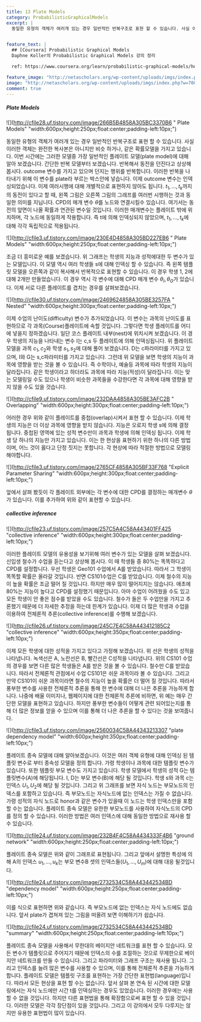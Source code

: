 ```yaml
---
title: 13 Plate Models
category: ProbabilisticGraphicalModels
excerpt: |
  동일한 유형의 객체가 여러개 있는 경우 일반적인 반복구조로 표현 할 수 있습니다. 사실 이러한 객체는 완전한 복사본은 아니지만 비슷 하거나, 같은 확률모델을 가지고 있습니다.


feature_text: |
  ## [Coursera] Probabilistic Graphical Models
  Daphne Koller의 Probabilistic Graphical Models 강의 정리

  ref: https://www.coursera.org/learn/probabilistic-graphical-models/home

feature_image: "http://netascholars.org/wp-content/uploads/imgs/index.php?w=700&src=http://netascholars.org/wp-content/uploads/2013/04/9780262258357-1024x512.jpg"
image: "http://netascholars.org/wp-content/uploads/imgs/index.php?w=700&src=http://netascholars.org/wp-content/uploads/2013/04/9780262258357-1024x512.jpg"
comment: true
---
```



##### Plate Models

![](http://cfile28.uf.tistory.com/image/266B5B4858A305BC3370B6 " Plate Models" "width:600px;height:250px;float:center;padding-left:10px;")

동일한 유형의 객체가 여러개 있는 경우 일반적인 반복구조로 표현 할 수 있습니다. 사실 이러한 객체는 완전한 복사본은 아니지만 비슷 하거나, 같은 확률모델을 가지고 있습니다. 이번 시간에는 그러한 모델중 가장 일반적인 플레이트 모델(plate model)에 대해 알아 보겠습니다. 간단한 반복 모델부터 보겠습니다. 반복해서 동전을 던진다고 상상해 봅시다. outcome 변수를 가지고 있으며 던지는 행위를 반복합니다. 이러한 반복을 나타내기 위해 이 변수를 plate라 부르는 박스안에 넣습니다. 이제 outcome 변수는 인덱싱되었습니다. 이제 여러시행에 대해 개별적으로 표현하지 않아도 됩니다. $t_1,...,t_k$까지의 동전이 있다고 할 때,  왼쪽 그림은 오른쪽 그림의 그래프를 여러번 시행하는 것과 동일한 의미를 지닙니다. CPD의 매개 변수 $\theta$를 노드와 연결시킬수 있습니다. 여기서는 동전의 앞면이 나올 확률과 연관된 변수일 것입니다. 이러한 매개변수는 플레이트 밖에 위치하며, 각 노드에 동일하게 작용합니다. 즉 t에 의해 인덱싱되지 않았으며, $t_1,...,t_k$에 대해 각각 독립적으로 적용됩니다.

![](http://cfile3.uf.tistory.com/image/230E4D4858A305BD227EB6 " Plate Models" "width:600px;height:250px;float:center;padding-left:10px;")

조금 더 흥미로운 예를 보겠습니다. 위 그래프는 학생의 지능과 성적에대한 두 변수가 있는 모델입니다. 이 모델 역시 여러 학생들 s에 대해 인덱싱 할 수 있습니다. 즉 왼쪽 템플릿 모델을 오른쪽과 같이 복사해서 반복적으로 표현할 수 있습니다. 이 경우 학생 1, 2에 대해 2개만 만들었습니다.  이 경우 역시 각 변수에 대해 CPD 매개 변수 $\theta_I, \theta_G$가 있습니다. 이제 서로 다른 플레이트를 겹치는 경우를 살펴보겠습니다.

![](http://cfile30.uf.tistory.com/image/2469624858A305BE3257FA " Nested" "width:600px;height:300px;float:center;padding-left:10px;")

이제 수업의 난이도(difficulty) 변수가 추가되었습니다. 이 변수는 과목의 난이도를 표현하므로 각 과목(Course)플레이트에 속할 것입니다. 그렇다면 학생 플레이트를 어디에 넣을지 정하겠습니다. 일단 코스 플레이트 내부(nest)에 위치시켜 보겠습니다. 이 경우 학생의 지능을 나타내는 변수 I는 c,s 두 플레이트에 의해 인덱싱됩니다. 위 플레이트 모델을 과목 $c_1, c_2$와 학생 $s_1, s_2$에 대해 풀어 보겠습니다. D는 c파라미터를 가지고 있으며, I와 G는 s,c파라미터를 가지고 있습니다. 그런데 위 모델을 보면 학생의 지능이 과목에 영향을 받는 것을 볼 수 있습니다. 즉 수학이나, 예술등 과목에 따라 학생의 지능이 달라집니다. 같은 학생이라고 하더라도 과목에 따라 지능(적성)이 달라집니다. 이는 맞는 모델링일 수도 있으나 학생이 비슷한 과목들을 수강한다면 각 과목에 대해 영향을 받지 않을 수도 있을 것습니다.   

![](http://cfile9.uf.tistory.com/image/232DAA4858A305BE3AFC2B " Overlapping" "width:600px;height:300px;float:center;padding-left:10px;")

어러한 경우 위와 같이 플레이트를 중첩(overlap)시켜서 표현 할 수 있습니다. 이제 학생의 지능은 더 이상 과목에 영향을 받지 않습니다. 지능은 오로지 학생 s에 의해 결정 됩니다. 중첩된 영역에 있는 성적 변수만이 과목과 학생에 의해 인덱싱 됩니다. 이제 학생 당 하나의 지능만 가지고 있습니다. 이는 한 현상을 표현하기 위한 하나의 다른 방법이며, 어느 것이 옳다고 단정 짓지는 못합니다. 각 현상에 따라 적절한 방법으로 모델링 해야합니다.    

![](http://cfile3.uf.tistory.com/image/2765CF4858A305BF33F768 "Explicit Parameter Sharing" "width:600px;height:300px;float:center;padding-left:10px;")

앞에서 살펴 봤듯이 각 플레이트 외부에는 각 변수에 대한 CPD를 결정하는 매개변수 $\theta$가 있습니다. 이를 추가하여 위와 같이 표현할 수 있습니다.  

##### collective inference

![](http://cfile23.uf.tistory.com/image/257C5A4C58A443401FF425 "collective inference" "width:600px;height:300px;float:center;padding-left:10px;")

이러한 플레이트 모델의 유용성을 보기위해 여러 변수가 있는 모델을 살펴 보겠습니다. 신입생 철수가 수업을 듣는다고 상상해 봅시다. 이 때 학생들 중 80%는 똑똑하다고 CPD를 설정합니다. 우선 학생은 Geo101 수업에서 A를 받았습니다. 따라서 그 학생이 똑똑할 확률은 올라갈 것입니다. 반면 CS101수업은 C를 받았습니다. 이제 철수의 지능이 높을 확률은 조금 떨어 질 것입니다. 하지만 매우 많이 떨어지지는 않습니다. 애초에 80%는 지능이 높다고 CPD를 설정했기 때문입니다. 아마 수업이 어려웠을 수도 있고 모든 학생이 안 좋은 점수를 받았을 수도 있습니다. 철수가 들은 두 수업만을 가지고 추론했기 때문에 더 자세한 추정을 하는데 한계가 있습니다. 이제 더 많은 학생과 수업을 이용하여 전체론적 추론(collective inference)를 수행해 보겠습니다.     

![](http://cfile26.uf.tistory.com/image/245C7E4C58A443412185C2 "collective inference" "width:600px;height:350px;float:center;padding-left:10px;")

이제 모든 학생에 대한 성적을 가지고 있다고 가정해 보겠습니다. 위 선은 학생의 성적을 나타냅니다. 녹색선은 A, 노란선은 B, 빨간선은 C성적을 나타냅니다. 위의 CS101 수업의 경우를 보면 다른 많은 학생들은 A를 받은 것을 볼 수 있습니다. 철수만 C를 받았습니다. 따라서 전체론적 관점에서 수업 CS101은 쉬운 과목이라 볼 수 있습니다. 그리고 만약 CS101이 쉬운 과목이라면 철수의 지능이 높을 확률은 더 떨어 질 것입니다. 따라서 풍부한 변수를 사용한 전체론적 추론을 통해 한 변수에 대해 더 나은 추론을 가능하게 합니다. 나중에 배울 이미지나, 웹페이지에 대한 전체론적 추론에 비하면, 위 예는 매우 간단한 모델을 표현하고 있습니다. 하지만 풍부한 변수들이 어떻게 관련 되어있는지를 통해 더 많은 정보를 얻을 수 있으며 이를 통해 더 나은 추론을 할 수 있다는 것을 보여줍니다.

![](http://cfile3.uf.tistory.com/image/2560034C58A44343213307 "plate dependency model" "width:600px;height:350px;float:center;padding-left:10px;")

플레이트 종속 모델에 대해 알아보겠습니다. 이것은 여러 객체 유형에 대해 인덱싱 된 템플릿 변수로 부터 종속성 모델을 정의 합니다. 가령 학생이나 과목에 대한 템플릿 변수가 있습니다. 또한 템플릿 부모 변수도 가지고 있습니다. 학생 모델에서 학생의 성적 G는 템플릿변수(A)에 해당됩니다. I, D는 부모 변수(B)에 해당 될 것입니다. 학생 s와 과목 c는 인덱스 $U_1, U_2$에 해당 될 것입니다. 그리고 위 그래프를 보면 자식 노드는 부모노드의 인덱스를 포함하고 있습니다. 즉 부모노드는 자식노드에 없는 인덱스는 가질 수 없습니다.  가령 성적의 자식 노드로 honor과 같은 변수가 있을때 이 노드는 학생 인덱스만을 포함 할 수는 없습니다. 플레이트 종속 모델은 유한한 부모노드를 사용하여 자식노드의 CPD를 정의 할 수 있습니다. 이러한 방법은 여러 인덱스에 대해 동일한 방법으로 재사용 할 수 있습니다.           

![](http://cfile24.uf.tistory.com/image/232B4F4C58A4434333F4B6 "ground network" "width:600px;height:250px;float:center;padding-left:10px;")

플레이트 종속 모델은 위와 같이 그래프로 표현됩니다. 그리고 앞에서 설명한 특성에 의해 A의 인덱스 $u_1,...,u_k$는 부모 변수B 셋의 인덱스들($U_1,...,U_m$)에 대해 대응 될것입니다.  

![](http://cfile24.uf.tistory.com/image/2732534C58A443442534BD "dependency model" "width:600px;height:250px;float:center;padding-left:10px;")

이를 식으로 표현하면 위와 같습니다. 즉 부모노드에 없는 인덱스는 자식 노드에도 없습니다. 앞서 plate가 겹쳐져 있는 그림을 떠올려 보면 이해하기가 쉽습니다.

![](http://cfile24.uf.tistory.com/image/2732534C58A443442534BD "summary" "width:600px;height:250px;float:center;padding-left:10px;")

플레이트 종속 모델을 사용해서 무한대의 베이지안 네트워크를 표현 할 수 있습니다. 모든 변수가 템플릿으로 주어지기 때문에 인덱스의 수를 조절하는 것으로 무제한으로 베이지안 네트워크를 만들 수 있습니다. 그리고 파라미터와 그래프 구조는 재사용 됩니다. 그리고 인덱스를 늘려 많은 변수를 사용할 수 있으며, 이를 통해 전체론적 추론을 가능하게 합니다. 플레이트 모델은 템플릿 구조를 표현하는 가장 간단한 표현법(language)입니다. 따라서 모든 현상을 표현 할 수는 없습니다. 앞서 살펴 본 연속 된 시간에 대한 모델링에서는 자식 노드에만 시간 t를 인덱싱하는 경우도 있었습니다. 이러한 경우에는 사용할 수 없을 것입니다. 하지만 다른 표현법을 통해 확장함으로써 표현 할 수 있을 것입니다. 이러한 모델은 각각 장단점이 있을 것입니다. 그리고 이 강의에서 모두 다루지는 않지만 유용한 표현법이 많이 있습니다.      

